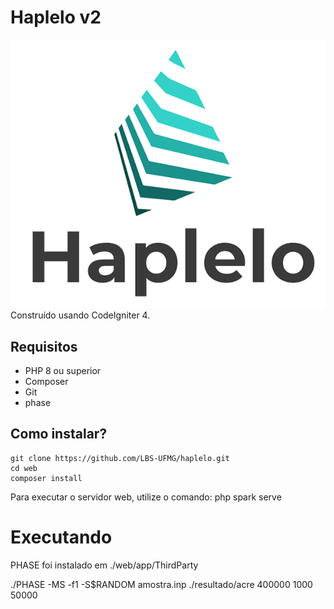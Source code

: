 # Haplelo v2
<img src="/web/public/img/logo_v1.png">
Construído usando CodeIgniter 4.

## Requisitos
- PHP 8 ou superior
- Composer
- Git
- phase

## Como instalar?
    git clone https://github.com/LBS-UFMG/haplelo.git
    cd web
    composer install

Para executar o servidor web, utilize o comando:
    php spark serve


# Executando
PHASE foi instalado em ./web/app/ThirdParty


./PHASE -MS -f1 -S$RANDOM amostra.inp ./resultado/acre 400000 1000 50000
